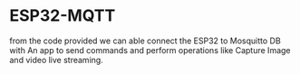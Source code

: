 # ESP32-MQTT
from the code provided we can able connect the ESP32 to Mosquitto DB with An app to send commands and perform operations like Capture Image and video live streaming.
